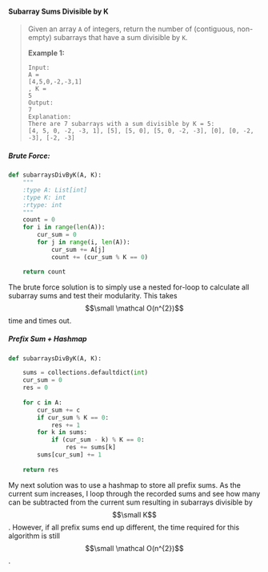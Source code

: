 #### Subarray Sums Divisible by K

> Given an array `A` of integers, return the number of \(contiguous, non-empty\) subarrays that have a sum divisible by `K`.
>
> **Example 1:**
>
> ```
> Input: 
> A = 
> [4,5,0,-2,-3,1]
> , K = 
> 5
> Output: 
> 7
> Explanation: 
> There are 7 subarrays with a sum divisible by K = 5:
> [4, 5, 0, -2, -3, 1], [5], [5, 0], [5, 0, -2, -3], [0], [0, -2, -3], [-2, -3]
> ```

##### Brute Force:

```py
def subarraysDivByK(A, K):
    """
    :type A: List[int]
    :type K: int
    :rtype: int
    """
    count = 0
    for i in range(len(A)):
        cur_sum = 0
        for j in range(i, len(A)):
            cur_sum += A[j]
            count += (cur_sum % K == 0)

    return count
```

The brute force solution is to simply use a nested for-loop to calculate all subarray sums and test their modularity. This takes $$\small \mathcal O(n^{2})$$ time and times out.

##### Prefix Sum + Hashmap

```py
def subarraysDivByK(A, K):

    sums = collections.defaultdict(int)
    cur_sum = 0
    res = 0
    
    for c in A:
        cur_sum += c
        if cur_sum % K == 0:
            res += 1
        for k in sums:
            if (cur_sum - k) % K == 0:
                res += sums[k]
        sums[cur_sum] += 1
    
    return res
```

My next solution was to use a hashmap to store all prefix sums. As the current sum increases, I loop through the recorded sums and see how many can be subtracted from the current sum resulting in subarrays divisible by $$\small K$$. However, if all prefix sums end up different, the time required for this algorithm is still $$\small \mathcal O(n^{2})$$.

